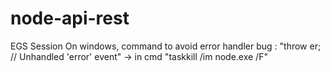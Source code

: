 # node-api-rest

EGS Session 
On windows, command to avoid error handler bug : "throw er; // Unhandled 'error' event"
 -> in cmd "taskkill /im node.exe /F"